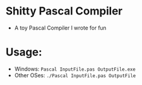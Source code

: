 # Shitty Pascal Compiler
- A toy Pascal Compiler I wrote for fun

# Usage:
- Windows: `Pascal InputFile.pas OutputFile.exe`
- Other OSes: `./Pascal InputFile.pas OutputFile`



